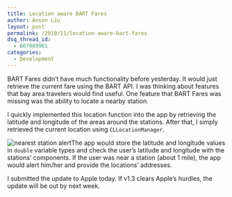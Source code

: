 ```yaml
---
title: Location aware BART Fares
author: Anson Liu
layout: post
permalink: /2010/11/location-aware-bart-fares
dsq_thread_id:
  - 667089961
categories:
  - Development
---
```

BART Fares didn&#8217;t have much functionality before yesterday. It would just retrieve the current fare using the BART API. I was thinking about features that bay area travelers would find useful. One feature that BART Fares was missing was the ability to locate a nearby station.

I quickly implemented this location function into the app by retrieving the latitude and longitude of the areas around the stations. After that, I simply retrieved the current location using `CLLocationManager`.

<p style="text-align: center;">
  <!--more Read More → -->
</p>

<img class="alignleft size-full wp-image-205" title="bart fares nearest station" src="https://i0.wp.com/apparentetch.com/wp-content/uploads/2010/11/bart-fares-nearest-station.png?resize=200%2C300" alt="nearest station alert" data-recalc-dims="1" />The app would store the latitude and longitude values in `double` variable types and check the user&#8217;s latitude and longitude with the stations&#8217; components. If the user was near a station (about 1 mile), the app would alert him/her and provide the locations&#8217; addresses.

I submitted the update to Apple today. If v1.3 clears Apple&#8217;s hurdles, the update will be out by next week.